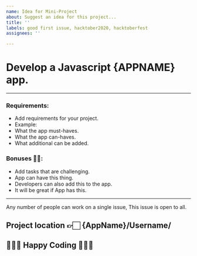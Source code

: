 ```yaml
---
name: Idea for Mini-Project
about: Suggest an idea for this project...
title: ''
labels: good first issue, hacktober2020, hacktoberfest
assignees: ''

---
```


# Develop a Javascript {APPNAME} app.
------------------------

### Requirements:
* Add requirements for your project.
* Example: 
* What the app must-haves.
* What the app can-haves.
* What additional can be added.

### Bonuses 🎉🎉:
* Add tasks that are challenging.
* App can have this thing.
* Developers can also add this to the app.
*  It will be great if App has this.

------------------------------------------

Any number of people can work on a single issue,
This issue is open to all.

Project location 👉🏻 {AppName}/Username/
---
👨🏻‍💻 Happy Coding 👩🏻‍💻
---
